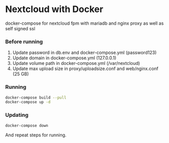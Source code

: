 # Nextcloud with Docker
docker-compose for nextcloud fpm with mariadb and nginx proxy as well as self signed ssl

### Before running
1) Update password in db.env and docker-compose.yml (password123)
2) Update domain in docker-compose.yml (127.0.0.1)
3) Update volume path in docker-compose.yml (/var/nextcloud)
4) Update max upload size in proxy/uploadsize.conf and web/nginx.conf (25 GB)

### Running
```bash
docker-compose build --pull
docker-compose up -d
```

### Updating
```bash
docker-compose down
```
And repeat steps for running.
